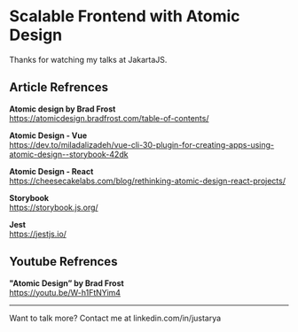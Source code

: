# Scalable Frontend with Atomic Design
Thanks for watching my talks at JakartaJS.



## Article Refrences

**Atomic design by Brad Frost**<br/>
https://atomicdesign.bradfrost.com/table-of-contents/

**Atomic Design - Vue**<br/>
https://dev.to/miladalizadeh/vue-cli-30-plugin-for-creating-apps-using-atomic-design--storybook-42dk

**Atomic Design - React**<br/>
https://cheesecakelabs.com/blog/rethinking-atomic-design-react-projects/

**Storybook**<br/>
https://storybook.js.org/

**Jest**<br/>
https://jestjs.io/

## Youtube Refrences
**"Atomic Design” by Brad Frost**<br/>
https://youtu.be/W-h1FtNYim4

---
Want to talk more? Contact me at
linkedin.com/in/justarya
